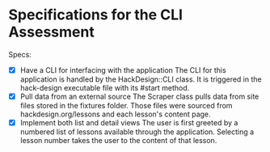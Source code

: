 # Specifications for the CLI Assessment

Specs:
- [x] Have a CLI for interfacing with the application
    The CLI for this application is handled by the HackDesign::CLI class.
    It is triggered in the hack-design executable file with its #start method.
- [x] Pull data from an external source
    The Scraper class pulls data from site files stored in the fixtures folder.
    Those files were sourced from hackdesign.org/lessons and each lesson's
    content page.
- [x] Implement both list and detail views
    The user is first greeted by a numbered list of lessons available
    through the application. Selecting a lesson number takes the user
    to the content of that lesson.
